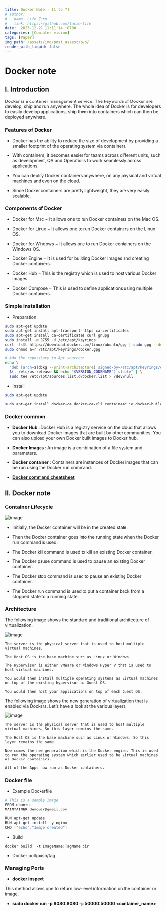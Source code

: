 ```yaml
---
title: Docker Note - [1 to ?]
# author:
#   name: Life Zero
#   link: https://github.com/lacie-life
date:  2023-12-29 11:11:14 +0700
categories: [Computer vision]
tags: [Paper]
img_path: /assets/img/post_assest/pvo/
render_with_liquid: false
---
```


# Docker note

## I. Introduction

Docker is a container management service. The keywords of Docker are develop, ship and run anywhere. The whole idea of Docker is for developers to easily develop applications, ship them into containers which can then be deployed anywhere.

### Features of Docker

- Docker has the ability to reduce the size of development by providing a smaller footprint of the operating system via containers.

- With containers, it becomes easier for teams across different units, such as development, QA and Operations to work seamlessly across applications.

- You can deploy Docker containers anywhere, on any physical and virtual machines and even on the cloud.

- Since Docker containers are pretty lightweight, they are very easily scalable.

### Components of Docker

- Docker for Mac − It allows one to run Docker containers on the Mac OS.

- Docker for Linux − It allows one to run Docker containers on the Linux OS.

- Docker for Windows − It allows one to run Docker containers on the Windows OS.

- Docker Engine − It is used for building Docker images and creating Docker containers.

- Docker Hub − This is the registry which is used to host various Docker images.

- Docker Compose − This is used to define applications using multiple Docker containers.

### Simple installation

- Preparation

```bash
sudo apt-get update
sudo apt-get install apt-transport-https ca-certificates
sudo apt-get install ca-certificates curl gnupg
sudo install -m 0755 -d /etc/apt/keyrings
curl -fsSL https://download.docker.com/linux/ubuntu/gpg | sudo gpg --dearmor -o /etc/apt/keyrings/docker.gpg
sudo chmod a+r /etc/apt/keyrings/docker.gpg

# Add the repository to Apt sources:
echo \
  "deb [arch=$(dpkg --print-architecture) signed-by=/etc/apt/keyrings/docker.gpg] https://download.docker.com/linux/ubuntu \
  $(. /etc/os-release && echo "$VERSION_CODENAME") stable" | \
  sudo tee /etc/apt/sources.list.d/docker.list > /dev/null
```

- Install

```bash
sudo apt-get update

sudo apt-get install docker-ce docker-ce-cli containerd.io docker-buildx-plugin docker-compose-plugin

```

### Docker common

- <b> Docker Hub </b>: Docker Hub is a registry service on the cloud that allows you to download Docker images that are built by other communities. You can also upload your own Docker built images to Docker hub.

- <b> Docker Images </b>: An image is a combination of a file system and parameters. 

- <b> Docker container </b>: Containers are instances of Docker images that can be run using the Docker run command. 

- <b> [Docker command cheatsheet](https://dockerlabs.collabnix.com/docker/cheatsheet/) </b>

## II. Docker note

### Container Lifecycle

![image](https://github.com/lacie-life/lacie-life.github.io/blob/main/assets/img/post_assest/docker-1.jgp?raw=true)

- Initially, the Docker container will be in the created state.

- Then the Docker container goes into the running state when the Docker run command is used.

- The Docker kill command is used to kill an existing Docker container.

- The Docker pause command is used to pause an existing Docker container.

- The Docker stop command is used to pause an existing Docker container.

- The Docker run command is used to put a container back from a stopped state to a running state.

### Architecture

The following image shows the standard and traditional architecture of virtualization.

![image](https://github.com/lacie-life/lacie-life.github.io/blob/main/assets/img/post_assest/docker-2.jgp?raw=true)

```
The server is the physical server that is used to host multiple virtual machines.

The Host OS is the base machine such as Linux or Windows.

The Hypervisor is either VMWare or Windows Hyper V that is used to host virtual machines.

You would then install multiple operating systems as virtual machines on top of the existing hypervisor as Guest OS.

You would then host your applications on top of each Guest OS.
```

The following image shows the new generation of virtualization that is enabled via Dockers. Let’s have a look at the various layers.

![image](https://github.com/lacie-life/lacie-life.github.io/blob/main/assets/img/post_assest/docker-3.jgp?raw=true)

```
The server is the physical server that is used to host multiple virtual machines. So this layer remains the same.

The Host OS is the base machine such as Linux or Windows. So this layer remains the same.

Now comes the new generation which is the Docker engine. This is used to run the operating system which earlier used to be virtual machines as Docker containers.

All of the Apps now run as Docker containers.
```

### Docker file

- Example Dockerfile

```bash
# This is a sample Image 
FROM ubuntu 
MAINTAINER demousr@gmail.com 

RUN apt-get update 
RUN apt-get install –y nginx 
CMD ["echo","Image created"] 
```

- Build

```
docker build  -t ImageName:TagName dir
```

- Docker pull/push/tag

### Managing Ports

- <b> docker inspect </b>

This method allows one to return low-level information on the container or image.

- <b> sudo docker run -p 8080:8080 -p 50000:50000 <container_name> </b>








